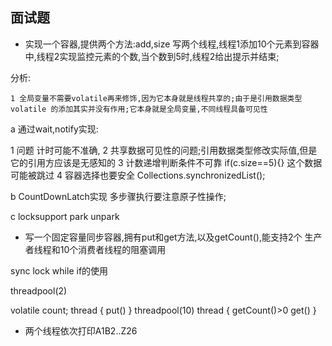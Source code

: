 ## 面试题

- 实现一个容器,提供两个方法:add,size
写两个线程,线程1添加10个元素到容器中,线程2实现监控元素的个数,当个数到5时,线程2给出提示并结束;

分析:
```
1 全局变量不需要volatile再来修饰,因为它本身就是线程共享的;由于是引用数据类型 volatile 的添加其实并没有作用;它本身就是全局变量,不同线程具备可见性    

```


a 通过wait,notify实现:

1 问题 计时可能不准确,
2 共享数据可见性的问题;引用数据类型修改实际值,但是它的引用方应该是无感知的
3 计数递增判断条件不可靠 
if(c.size==5){} 这个数据可能被跳过
4 容器选择也要安全 Collections.synchronizedList();

b CountDownLatch实现
多步骤执行要注意原子性操作;

c locksupport park unpark 


- 写一个固定容量同步容器,拥有put和get方法,以及getCount(),能支持2个
生产者线程和10个消费者线程的阻塞调用

sync
lock while if的使用

threadpool(2)

volatile count;
thread {
    put()
}
threadpool(10)
thread {
    getCount()>0
    get()
}


- 两个线程依次打印A1B2..Z26




















